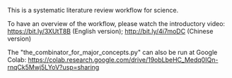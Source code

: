 This is a systematic literature review workflow for science.

To have an overview of the workflow, please watch the introductory video: 
https://bit.ly/3XUtT8B (English version); http://bit.ly/4i7moDC (Chinese version)

The "the_combinator_for_major_concepts.py" can also be run at Google Colab:
https://colab.research.google.com/drive/19obLbeHC_Medq0IQn-rnqCk5Mwj5LYoV?usp=sharing

